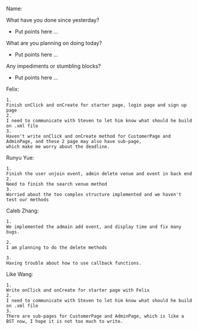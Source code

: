 Name: 

What have you done since yesterday?

- Put points here ...

What are you planning on doing today?

- Put points here ...

Any impediments or stumbling blocks?

- Put points here ...

Felix:
```
1. 
Finish onClick and onCreate for starter page, login page and sign up page
2. 
I need to communicate with Steven to let him know what should he build on .xml file
3. 
Haven't write onClick and onCreate method for CustomerPage and AdminPage, and these 2 page may also have sub-page, 
which make me worry about the deadline.
```
Runyu Yue:
```
1. 
Finish the user unjoin event, admin delete venue and event in back end
2. 
Need to finish the search venue method
3. 
Worried about the too complex structure implemented and we haven't test our methods
```

Caleb Zhang:
```
1.
We implemented the admain add event, and display time and fix many bugs.

2.
I am planning to do the delete methods

3.
Having trouble about how to use callback functions.
```
Like Wang:
```
1. 
Write onClick and onCreate for starter page with Felix
2. 
I need to communicate with Steven to let him know what should he build on .xml file
3. 
There are sub-pages for CustomerPage and AdminPage, which is like a BST now, I hope it is not too much to write.
```

